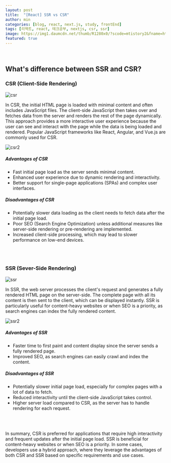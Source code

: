 ```yaml
---
layout: post
title:  "[React] SSR vs CSR"
author: min
categories: [blog, react, next.js, study, frontEnd]
tags: [리액트, react, 테크공부, nextjs, csr, ssr]
image: https://img1.daumcdn.net/thumb/R1280x0/?scode=mtistory2&fname=https%3A%2F%2Fblog.kakaocdn.net%2Fdn%2Fc15mLb%2Fbtso08TM89p%2FtEzLbHEqzJKZ2W5lDFqlK0%2Fimg.png
featured: true
---
```

<br>

## What's difference between SSR and CSR?

### CSR (Client-Side Rendering) 
<img src="https://img1.daumcdn.net/thumb/R1280x0/?scode=mtistory2&fname=https%3A%2F%2Fblog.kakaocdn.net%2Fdn%2FmvAPF%2FbtrcM1fGQEJ%2FoqGeGnUFg9wXZOkClMC39k%2Fimg.png" alt="csr"/>
<p>In CSR, the initial HTML page is loaded with minimal content and often includes JavaScript files. The client-side JavaScript then takes over and fetches data from the server and renders the rest of the page dynamically. This approach provides a more interactive user experience because the user can see and interact with the page while the data is being loaded and rendered. Popular JavaScript frameworks like React, Angular, and Vue.js are commonly used for CSR.</p>
<img src="https://img1.daumcdn.net/thumb/R1280x0/?scode=mtistory2&fname=https%3A%2F%2Fblog.kakaocdn.net%2Fdn%2FbkJ0my%2FbtrcOM9GT1V%2FaKDCRhm77MfHF8ushplGi0%2Fimg.png" alt="csr2" />
<br>

##### Advantages of CSR
- Fast initial page load as the server sends minimal content. 
- Enhanced user experience due to dynamic rendering and interactivity. 
- Better support for single-page applications (SPAs) and complex user interfaces.

##### Disadvantages of CSR
- Potentially slower data loading as the client needs to fetch data after the initial page load.
- Poor SEO (Search Engine Optimization) unless additional measures like server-side rendering or pre-rendering are implemented.
- Increased client-side processing, which may lead to slower performance on low-end devices.


<br>
<br>

### SSR (Sever-Side Rendering)
<img src="https://img1.daumcdn.net/thumb/R1280x0/?scode=mtistory2&fname=https%3A%2F%2Fblog.kakaocdn.net%2Fdn%2F6J4Fs%2FbtrcNnv3HWf%2F3f3KnWPKUBtlU7HshmcuOK%2Fimg.png" alt="ssr" />
<p>In SSR, the web server processes the client's request and generates a fully rendered HTML page on the server-side. The complete page with all its content is then sent to the client, which can be displayed instantly. SSR is particularly useful for content-heavy websites or when SEO is a priority, as search engines can index the fully rendered content.</p>

<img src="https://img1.daumcdn.net/thumb/R1280x0/?scode=mtistory2&fname=https%3A%2F%2Fblog.kakaocdn.net%2Fdn%2FdGCZHY%2FbtrcOfdcohI%2FDKF2Cr2HHW5X8vNSaexEpK%2Fimg.png" alt="ssr2" />
<br>

##### Advantages of SSR
- Faster time to first paint and content display since the server sends a fully rendered page.
- Improved SEO, as search engines can easily crawl and index the content.

##### Disadvantages of SSR
- Potentially slower initial page load, especially for complex pages with a lot of data to fetch.
- Reduced interactivity until the client-side JavaScript takes control.
- Higher server load compared to CSR, as the server has to handle rendering for each request.

<br>
<br>

In summary, CSR is preferred for applications that require high interactivity and frequent updates after the initial page load. SSR is beneficial for content-heavy websites or when SEO is a priority. In some cases, developers use a hybrid approach, where they leverage the advantages of both CSR and SSR based on specific requirements and use cases.


<br>
<br>

